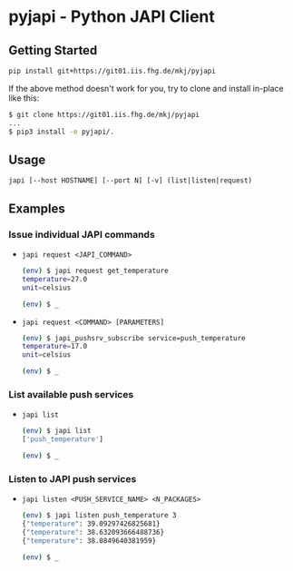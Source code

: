 # pyjapi - Python JAPI Client

## Getting Started

```sh
pip install git+https://git01.iis.fhg.de/mkj/pyjapi
```

If the above method doesn't work for you, try to clone and install in-place like this:

```sh
$ git clone https://git01.iis.fhg.de/mkj/pyjapi
...
$ pip3 install -e pyjapi/.
```

## Usage

`japi [--host HOSTNAME] [--port N] [-v] (list|listen|request)`

## Examples

### Issue individual JAPI commands

- `japi request <JAPI_COMMAND>`

    ```sh
    (env) $ japi request get_temperature
    temperature=27.0
    unit=celsius

    (env) $ _
    ```

- `japi request <COMMAND> [PARAMETERS]`

    ```sh
    (env) $ japi_pushsrv_subscribe service=push_temperature
    temperature=17.0
    unit=celsius

    (env) $ _
    ```

### List available push services

- `japi list`

    ```sh
    (env) $ japi list
    ['push_temperature']

    (env) $ _
    ```

### Listen to JAPI push services

- `japi listen <PUSH_SERVICE_NAME> <N_PACKAGES>`

    ```sh
    (env) $ japi listen push_temperature 3
    {"temperature": 39.09297426825681}
    {"temperature": 38.632093666488736}
    {"temperature": 38.0849640381959}

    (env) $ _
    ```
